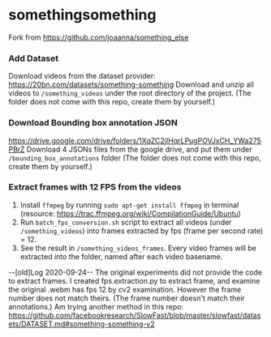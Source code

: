 # somethingsomething
Fork from https://github.com/joaanna/something_else

### Add Dataset
Download videos from the dataset provider:
https://20bn.com/datasets/something-something
Download and unzip all videos to `/something_videos` under the root directory of the project. (The folder does not come with this repo, create them by yourself.)

### Download Bounding box annotation JSON
https://drive.google.com/drive/folders/1XqZC2jIHqrLPugPOVJxCH_YWa275PBrZ
Download 4 JSONs files from the google drive, and put them under `/bounding_box_annotations` folder (The folder does not come with this repo, create them by yourself.)

### Extract frames with 12 FPS from the videos
1. Install `ffmpeg` by running `sudo apt-get install ffmpeg` in terminal  (resource: https://trac.ffmpeg.org/wiki/CompilationGuide/Ubuntu)
2. Run `batch_fps_conversion.sh` script to extract all videos (under `/something_videos`) into frames extracted by fps (frame per second rate) = 12.
3. See the result in `/something_videos_frames`. Every video frames will be extracted into the folder, named after each video basename.

--[old]Log 2020-09-24--
The original experiments did not provide the code to extract frames. 
I created fps.extraction.py to extract frame, and examine the original .webm has fps 12 by cv2 examination. 
However the frame number does not match theirs. (The frame number doesn't match their annotations.)
Am trying another method in this repo:
https://github.com/facebookresearch/SlowFast/blob/master/slowfast/datasets/DATASET.md#something-something-v2
